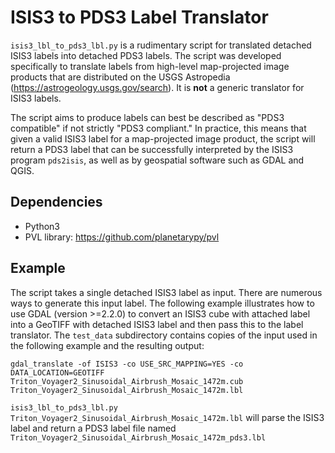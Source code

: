 # ISIS3 to PDS3 Label Translator #
``isis3_lbl_to_pds3_lbl.py`` is a rudimentary script for translated detached ISIS3 labels into detached PDS3 labels. 
The script was developed specifically to translate labels from high-level map-projected image products that are distributed on the USGS Astropedia
(<https://astrogeology.usgs.gov/search>). It is **not** a generic translator for ISIS3 labels.

The script aims to produce labels can best be described as "PDS3 compatible" if not strictly "PDS3 compliant." In practice, this means
that given a valid ISIS3 label for a map-projected image product, the script will return a PDS3 label that can be successfully interpreted by 
the ISIS3 program ``pds2isis``, as well as by geospatial software such as GDAL and QGIS.

## Dependencies ##
 - Python3
 - PVL library: <https://github.com/planetarypy/pvl>

## Example ##
The script takes a single detached ISIS3 label as input. There are numerous ways to generate this input label. The following example illustrates how to use GDAL (version >=2.2.0) to convert an ISIS3 cube with attached label into a GeoTIFF with detached ISIS3 label and then pass this to the label translator. The ``test_data`` subdirectory contains copies of the input used in the following example and the resulting output:

``gdal_translate -of ISIS3 -co USE_SRC_MAPPING=YES -co DATA_LOCATION=GEOTIFF Triton_Voyager2_Sinusoidal_Airbrush_Mosaic_1472m.cub Triton_Voyager2_Sinusoidal_Airbrush_Mosaic_1472m.lbl``

``isis3_lbl_to_pds3_lbl.py Triton_Voyager2_Sinusoidal_Airbrush_Mosaic_1472m.lbl``
will parse the ISIS3 label and return a PDS3 label file named ``Triton_Voyager2_Sinusoidal_Airbrush_Mosaic_1472m_pds3.lbl``
